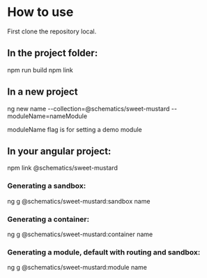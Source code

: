 # How to use

First clone the repository local.

## In the project folder:

npm run build
npm link

## In a new project

ng new name --collection=@schematics/sweet-mustard --moduleName=nameModule

moduleName flag is for setting a demo module

## In your angular project:

npm link @schematics/sweet-mustard

### Generating a sandbox:

ng g @schematics/sweet-mustard:sandbox name

### Generating a container:

ng g @schematics/sweet-mustard:container name

### Generating a module, default with routing and sandbox:

ng g @schematics/sweet-mustard:module name
